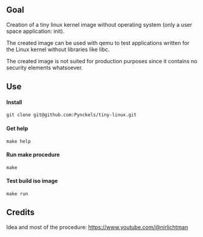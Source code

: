## Goal

Creation of a tiny linux kernel image without operating system (only a user space application: init).

The created image can be used with qemu to test applications written for the Linux kernel without libraries like libc.

The created image is not suited for production purposes since it contains no security elements whatsoever.

## Use

#### Install

    git clone git@github.com:Pynckels/tiny-linux.git

#### Get help

    make help

#### Run make procedure

    make

#### Test build iso image

    make run

## Credits

Idea and most of the procedure: https://www.youtube.com/@nirlichtman
